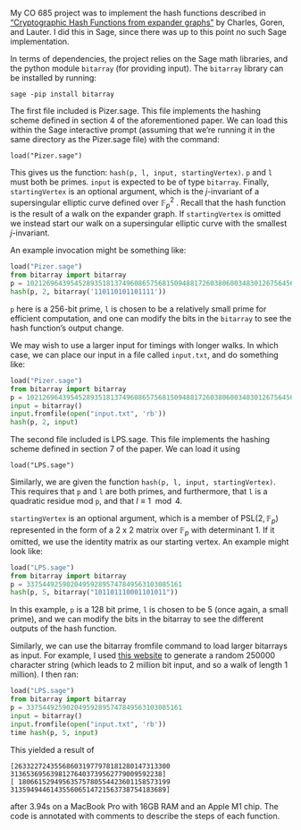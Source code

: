 My CO 685 project was to implement the hash functions described in [“Cryptographic Hash Functions from expander graphs”](https://eprint.iacr.org/2006/021.pdf) by Charles, Goren, and Lauter. I did this in Sage, since there was up to this point no such Sage implementation.

In terms of dependencies, the project relies on the Sage math libraries, and the python module `bitarray` (for providing input). The `bitarray` library can be installed by running:

`sage -pip install bitarray`

The first file included is Pizer.sage. This file implements the hashing scheme defined in section 4 of the aforementioned paper. We can load this within the Sage interactive prompt (assuming that we’re running it in the same directory as the Pizer.sage file) with the command:

`load("Pizer.sage")`

This gives us the function: `hash(p, l, input, startingVertex)`. `p` and `l` must both be primes. `input` is expected to be of type `bitarray`. Finally, `startingVertex` is an optional argument, which is the $j$-invariant of a supersingular elliptic curve defined over $\mathbb{F}_p^2$ . Recall that the hash function is the result of a walk on the expander graph. If `startingVertex` is omitted we instead start our walk on a supersingular elliptic curve with the smallest $j$-invariant.

An example invocation might be something like:

```Python
load("Pizer.sage")
from bitarray import bitarray
p = 102126964395452893518137496086575681509488172603806003483012675645629394921357
hash(p, 2, bitarray('110110101101111'))
```

`p` here is a 256-bit prime, `l` is chosen to be a relatively small prime for efficient computation, and one can modify the bits in the `bitarray` to see the hash function’s output change.

We may wish to use a larger input for timings with longer walks. In which case, we can place our input in a file called `input.txt`, and do something like:

```Python
load("Pizer.sage")
from bitarray import bitarray
p = 102126964395452893518137496086575681509488172603806003483012675645629394921357
input = bitarray()
input.fromfile(open("input.txt", 'rb'))
hash(p, 2, input)
```

The second file included is LPS.sage. This file implements the hashing scheme defined in section 7 of the paper. We can load it using

`load("LPS.sage")`

Similarly, we are given the function `hash(p, l, input, startingVertex)`. This requires that `p` and `l` are both primes, and furthermore, that `l` is a quadratic residue mod `p`, and that $l \equiv 1 \mod 4$.

`startingVertex` is an optional argument, which is a member of $\text{PSL}(2,\mathbb{F}_p)$ represented in the form of a 2 x 2 matrix over $\mathbb{F}_p$ with determinant 1. If it omitted, we use the identity matrix as our starting vertex. An example might look like:
```Python
load("LPS.sage")
from bitarray import bitarray
p = 337544925902049592895747849563103085161
hash(p, 5, bitarray("101101110001101011"))
```

In this example, `p` is a 128 bit prime, `l` is chosen to be 5 (once again, a small prime), and we can modify the bits in the bitarray to see the different outputs of the hash function.

Similarly, we can use the bitarray fromfile command to load larger bitarrays as input. For example, I used [this website](https://pinetools.com/random-string-generator) to generate a random 250000 character string (which leads to 2 million bit input, and so a walk of length 1 million). I then ran:
```python
load("LPS.sage")
from bitarray import bitarray
p = 337544925902049592895747849563103085161
input = bitarray()
input.fromfile(open("input.txt", 'rb'))
time hash(p, 5, input)
```

This yielded a result of
```
[263322724355686031977978181280147313300 31365369563981276403739562779009592238]
[ 18066152949563575780554423601158573199 313594944614355606514721563738754183689]
```
after 3.94s on a MacBook Pro with 16GB RAM and an Apple M1 chip. The code is annotated with comments to describe the steps of each function.
